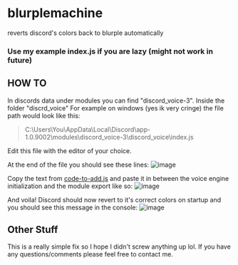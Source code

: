 # blurplemachine
reverts discord's colors back to blurple automatically

### Use my example index.js if you are lazy (might not work in future)

## HOW TO
In discords data under modules you can find "discord_voice-3". Inside the folder "discrd_voice"
For example on windows (yes ik very cringe) the file path would look like this:
> C:\Users\You\AppData\Local\Discord\app-1.0.9002\modules\discord_voice-3\discord_voice\index.js

Edit this file with the editor of your choice.

At the end of the file you should see these lines:
![image](https://user-images.githubusercontent.com/62893792/123145976-664df780-d42b-11eb-9607-1bd6a3c8bb78.png)

Copy the text from [code-to-add.js](https://github.com/KnightsWhoSayNi0/blurplemachine/blob/master/code-to-add.js) and paste it in between the voice engine initialization and the module export like so:
![image](https://user-images.githubusercontent.com/62893792/123146347-c2188080-d42b-11eb-9856-b841ef523833.png)

And voila!
Discord should now revert to it's correct colors on startup and you should see this message in the console:
![image](https://user-images.githubusercontent.com/62893792/123146711-34896080-d42c-11eb-9589-ba7d7db4031e.png)

## Other Stuff
This is a really simple fix so I hope I didn't screw anything up lol.
If you have any questions/comments please feel free to contact me.
